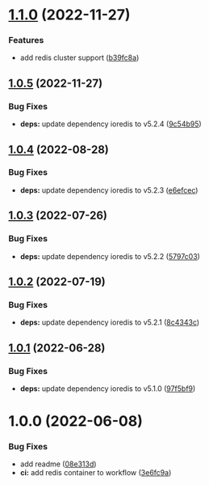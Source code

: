 # [1.1.0](https://github.com/mammutmedia/ioredis-parse-adapter/compare/1.0.5...1.1.0) (2022-11-27)


### Features

* add redis cluster support ([b39fc8a](https://github.com/mammutmedia/ioredis-parse-adapter/commit/b39fc8aec6f1238faffd14d69344a9db74e49cf6))

## [1.0.5](https://github.com/mammutmedia/ioredis-parse-adapter/compare/1.0.4...1.0.5) (2022-11-27)


### Bug Fixes

* **deps:** update dependency ioredis to v5.2.4 ([9c54b95](https://github.com/mammutmedia/ioredis-parse-adapter/commit/9c54b9522e0bfcd9be73421a7ea768625dbca169))

## [1.0.4](https://github.com/mammutmedia/ioredis-parse-adapter/compare/1.0.3...1.0.4) (2022-08-28)


### Bug Fixes

* **deps:** update dependency ioredis to v5.2.3 ([e6efcec](https://github.com/mammutmedia/ioredis-parse-adapter/commit/e6efcecb9fd408390d6a4bb86be504e145bdf802))

## [1.0.3](https://github.com/mammutmedia/ioredis-parse-adapter/compare/1.0.2...1.0.3) (2022-07-26)


### Bug Fixes

* **deps:** update dependency ioredis to v5.2.2 ([5797c03](https://github.com/mammutmedia/ioredis-parse-adapter/commit/5797c035e8dcf7425f39a7ae4a1cfbbc3e261044))

## [1.0.2](https://github.com/mammutmedia/ioredis-parse-adapter/compare/1.0.1...1.0.2) (2022-07-19)


### Bug Fixes

* **deps:** update dependency ioredis to v5.2.1 ([8c4343c](https://github.com/mammutmedia/ioredis-parse-adapter/commit/8c4343cbef59c789f185690d4fd52d40fb9cb97e))

## [1.0.1](https://github.com/mammutmedia/ioredis-parse-adapter/compare/1.0.0...1.0.1) (2022-06-28)


### Bug Fixes

* **deps:** update dependency ioredis to v5.1.0 ([97f5bf9](https://github.com/mammutmedia/ioredis-parse-adapter/commit/97f5bf9240d53e10007b03bc033cee3e28fd2dff))

# 1.0.0 (2022-06-08)


### Bug Fixes

* add readme ([08e313d](https://github.com/mammutmedia/ioredis-parse-adapter/commit/08e313d518b05504f484c2a965ec7caf8f5a32e1))
* **ci:** add redis container to workflow ([3e6fc9a](https://github.com/mammutmedia/ioredis-parse-adapter/commit/3e6fc9a9ec44199c6223530026e165448568d1be))
